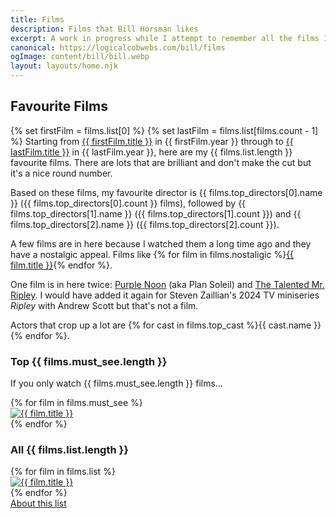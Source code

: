 ```yaml
---
title: Films
description: Films that Bill Horsman likes
excerpt: A work in progress while I attempt to remember all the films I like
canonical: https://logicalcobwebs.com/bill/films
ogImage: content/bill/bill.webp
layout: layouts/home.njk
---
```


## Favourite Films

{% set firstFilm = films.list[0] %}
{% set lastFilm = films.list[films.count - 1] %}
Starting from <a href="{{ firstFilm.slug }}">{{ firstFilm.title }}</a> in {{ firstFilm.year }} through to <a href="{{ lastFilm.slug }}">{{ lastFilm.title }}</a> in {{ lastFilm.year }}, here are my {{ films.list.length }} favourite films. There are lots that are brilliant and don't make the cut but it's a nice round number. 

Based on these films, my favourite director is {{ films.top_directors[0].name }} ({{ films.top_directors[0].count }} films), followed by {{ films.top_directors[1].name }} ({{ films.top_directors[1].count }}) and {{ films.top_directors[2].name }} ({{ films.top_directors[2].count }}).

A few films are in here because I watched them a long time ago and they have a nostalgic appeal. Films like <span class="sentence-list">{% for film in films.nostaligic %}<span><a href="{{ film.slug }}">{{ film.title }}</a></span>{% endfor %}</span>.

One film is in here twice: <a href="purple-noon">Purple Noon</a> (aka Plan Soleil) and <a href="the-talented-mr-ripley">The Talented Mr. Ripley</a>. I would have added it again for Steven Zaillian's 2024 TV miniseries <em>Ripley</em> with Andrew Scott but that's not a film.

Actors that crop up a lot are <span class="sentence-list">{% for cast in films.top_cast %}<span>{{ cast.name }}</span>{% endfor %}</span>.

### Top {{ films.must_see.length }}
If you only watch {{ films.must_see.length }} films&hellip;

<div class="film-list short">
{% for film in films.must_see %}
<div><a href="{{ film.slug }}"><img src="{{ film.poster }}" alt="{{ film.title }}"></a></div>
{% endfor %}
</div>

### All {{ films.list.length }}

<div class="film-list">
{% for film in films.list %}
<div><a href="{{ film.slug }}"><img src="{{ film.poster }}" alt="{{ film.title }}"></a></div>
{% endfor %}
</div>

<footer>
  <a href="about">About this list</a>
</footer>
